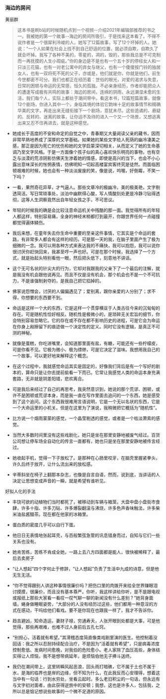 ### 海边的房间

黄丽群

>
> 这本书是刷b站的时候随机点到一个视频--介绍2021年编辑部推荐的书之一。我被她的第一个故事--海边的房间所吸引，于是找来这本看了。不得不说作者是一个很犀利冷峻的人，她写了12篇故事，写了12个坏掉的人。她说：“一个人如果在社会上找不到自己舒适的位置，就必须自欺，自欺久了就会坏掉。我写了各种不美的，零星的，凋的，毁的，那些我总是不可克制而一再抚摸的人生小瑕疵。”你的身边是不是也有一个五十岁的停经女人和一只淡三花猫，也有一对老公寓中的弃女与继父，也有一个傻傻按门铃的独居女人，也有一双将死不死的父子，亦或是，他们就是你，你就是他们，前生今世都密不可分。我们也都正在经历着：世俗的眼光，对爱的渴求与失意，日常的困顿与命运的无常感，恒久的孤独。不必亲身经历，作者却能把众人的遭逢写成极有共鸣的故事：海边的房间，连绵的阴雨，永远潮湿未愈的生活，我们每个人，实际上都处于潮间带中。看这本书，12篇短篇故事，就像12个剧场，你进入其中一个，身临其境的体验它韵味十足的故事情节和精确华美的文字，再走出来无缝衔接下一个剧场，意犹未尽。这些诡谲的、悬疑的、反转的、迷离的故事，让你迫不及待的进入一个又一个场景，又想逃离出来又忍不住再进去，就是这种感觉。

- 她成长于高度的不安和命定的自觉之中，青春期又大量阅读父亲的藏书，因而非常早熟地养成了深厚的文学基础。如果她的某些文字给人死荫的幽冷凄美之感，那正是因为死亡的忧伤和她的文学启蒙深切相关，从而定义了她的生命基调乃至文字风格。于是一方面像个孩子似的真心喜欢快乐明亮的事物，也有空乏与淡漠的荒凉阴影仿佛天生渗着她的情感，即使是高兴的当下，也会不小心露出意味深长的怅惘表情，仿佛明知一切起高楼宴宾客终究是徒然。而面临困顿艰难的时候，她也会有一种淡淡废废的笑，像是说，呜喔，好倒霉，不笑一下吗？

- 一看，果然奇花异草，才气逼人。那些文章冷的极幽冷，美的极美艳，文字剔透简洁。写日常琐事处，淡泊中幽默得心酸，写人情酸刻处更是冷静刁钻得透彻，这等人生洞察竟然出自年轻女孩之手，不可思议。

- 年轻的时候我的确是会比较注意命运机关中残酷的那一面。我觉得所有的年轻人都这样，特别容易痛，全身的神经末梢都打到最开，你跟世界任何一点碰撞都觉得遍体鳞伤。

- 我后来想，在童年失去你生命中重要的至亲这件事情，它其实是个命运的套路，有非常多人都会有这样的经历。可是那一天的我，在脑子里面产生了极为细微的一念。我可以用各种方式来表达我的不痛快，我可以抱怨，我可以说你很讨厌你赶快回来，我甚至哼一声也好。可是在那个时候，我选择了一个方式，就是抬起头特别看他一眼，然后把头低下，刻意地不讲话。

- 这个无可名状的针尖大的行为，它却对我跟我的父亲下了一个最后的注解，就是我没有机会跟他说再见。而且不仅是没有机会，那个机会也不是一个不可抗力，不是谁强制剥夺的，是我自己把它掐掉的。

- 佛家说怨憎会，讨厌的人偏偏遇见了；爱别离，跟你亲爱的人分别了；求不得，你想要的东西要不到。

- 命运是这样一个大的东西，它是这样一个贯穿横亘于人类古往今来的沉甸甸的存在。可是随机性恰好相反。随机性是极微小的，是琐碎无关宏旨的细节，你会特别容易忽略它。它的存在或不存在都不影响历史的进程，可是它会为命运在你身上剐擦留下的痕迹做一个决定性的定义。同时它没有逻辑，是真正不可测的神秘。

- 就像是蛋糕，你吃进嘴里，会知道那里面有盐，有糖，可能还有一些柠檬皮，可是你看不见。它极为微小、极为缥缈，可是它决定了滋味。我想用我自己的一个故事，可以更好地来解释这个概念。

- 在这个过程中，我就感觉命运其实是固定的，好像我们背后是有一个写好的剧本的，算命只是让你去提前偷看一下而已。它常让我感觉人类的命运本身充满套路，无非就是阴差阳错，悲欢离合。

- 可是我后来经过了自己的再思考，我突然意识到，她说的那个荒谬、困顿，或许不是困顿或荒谬本身，而是我一直在写作里面去追问的一个东西，她是感受到了这个追问。这个东西我很难用言语说明，它是一个无以名状的东西，它是一个大命运里的小机关。但是在这里为了演说，我稍微把它概括为“随机性”。

- 比方说一个烟雨蒙蒙的感觉，一个晶莹剔透的感觉，或者是一个枯淡萧索的感觉。

-  当然大多数时间里没有这些戏剧化，她只是坐在那里安静地被废气经过。百货公司想让停车场全自动化的传言一直都有，她也只是坐在那里安静地被传言经过。

- 她收起手机，觉得一下子放松了。是那种在心肠里咬牙，在脑壳里握紧拳头，许久后终于放开，让什么流出来的放松感。

- 辛蒂斜坐在椅子上翻那本杂志，也像是自言自语，然而，说到底，当讲话的人决定让思想变成声音的一瞬，就是希望有谁听见。

好拟人化的手法

- 丰饶可欲的动植物们当时都死了，被移动到车辆与箱笼，大盘中盘小盘街市食肆，许多十指、许多刀砧、许多爆裂翻滚与沸烧，许多色声香味触法，许多柴米油盐酱醋茶。现在都在他家的冰箱里。

- 蛋白质的密度几乎可以自行下蛋。

- 他日日无表情地张起耳壳，与百般繁弦急管的讯息错身而过，自知与它们一些关系也没有。

- 她肯苦练，苦练不肯成全她，一路上去八方四面都是能人，很快被稀释了，最后去卖房子

- “让人想起”四个字何止于修辞，“让人想起”负责了生活中九成的诗意，但是他无生无活。

- “你不觉得跟别人讲这种事情很廉价吗？把伤口里的肉拨开来给全世界赚眼泪讨摸摸，很廉价，而且没有基本尊严。你听，我这样讲给你听，是不是跟电视或报纸上那些大家看一看叹一叹气聊一聊的新闻没有什么差别？”她背身面墙，蜷身做睡眠姿势，“大部分的人没有经历过这些，他们都用一种意淫的方式在感动，干吗给他们看戏。要不是你现在也跟我一样了，我才不告诉你。

- 趋吉避凶，知命造运，妻财子禄，穷通寿夭，人张开眼到处都是大事，可是他觉得，那些再艰难，也难不过人身前后五孔七窍。

- “别担心，活着就有希望。”其滑稽态度简直像类戏剧里演的医生。他控制着没回话：我之所以忍耐持续配合治疗，不是因为“活着就有希望”，只是病毒浓度控制愈低、发病时间愈晚，对我伯的危险愈小。老人家除了血压高些，身体结实得让人烦恼，我不是想带病延年，是烦恼伯他无子捧斗送终。

-  我仍在潮间带上，这里转瞬风起恶浪，回头雨打暗礁，它不属于土也不属于水，是海的临界也是岸的边缘，但不知为什么，在此我反而心安理得，想着这当中有一句话：行到水穷处，坐看云起时。多么老旧积尘的一句话，但永远有与文字初对面者，由此获得逆旅中的安顿；我想，这也是许多人，包括我，之所以总是惦记想说些故事的一个微不足道的原因。

